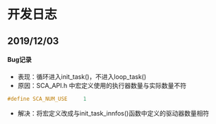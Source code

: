# 开发日志
## 2019/12/03
#### Bug记录
* 表现：循环进入init_task()，不进入loop_task()
* 原因：SCA_API.h 中宏定义使用的执行器数量与实际数量不符
~~~c
#define SCA_NUM_USE		1
~~~
* 解决：将宏定义改成与init_task_innfos()函数中定义的驱动器数量相符